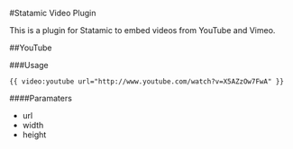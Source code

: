 #Statamic Video Plugin

This is a plugin for Statamic to embed videos from YouTube and Vimeo.

##YouTube

###Usage

	{{ video:youtube url="http://www.youtube.com/watch?v=X5AZzOw7FwA" }}
	
####Paramaters
* url
* width
* height
